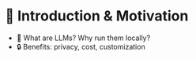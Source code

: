 # 🚀 Introduction & Motivation

- 🤔 What are LLMs? Why run them locally?
- 🔒 Benefits: privacy, cost, customization
